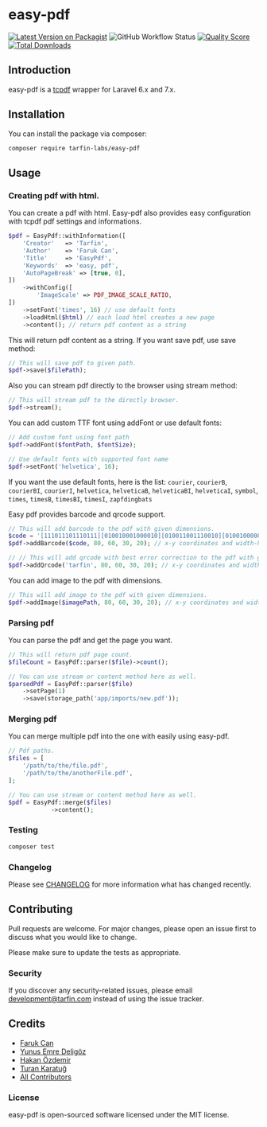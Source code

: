 # easy-pdf

[![Latest Version on Packagist](https://img.shields.io/packagist/v/tarfin-labs/easy-pdf.svg?style=flat-square)](https://packagist.org/packages/tarfin-labs/easy-pdf)
![GitHub Workflow Status](https://img.shields.io/github/workflow/status/tarfin-labs/easy-pdf/tests?label=tests)
[![Quality Score](https://img.shields.io/scrutinizer/g/tarfin-labs/easy-pdf.svg?style=flat-square)](https://scrutinizer-ci.com/g/tarfin-labs/easy-pdf)
[![Total Downloads](https://img.shields.io/packagist/dt/tarfin-labs/easy-pdf.svg?style=flat-square)](https://packagist.org/packages/tarfin-labs/easy-pdf)

## Introduction
easy-pdf is a [tcpdf](https://tcpdf.org/) wrapper for Laravel 6.x and 7.x.

## Installation

You can install the package via composer:

```bash
composer require tarfin-labs/easy-pdf
```

## Usage

### Creating pdf with html.

You can create a pdf with html. Easy-pdf also provides easy configuration with tcpdf pdf settings and informations. 

``` php
$pdf = EasyPdf::withInformation([
    'Creator'   => 'Tarfin',
    'Author'    => 'Faruk Can',
    'Title'     => 'EasyPdf',
    'Keywords'  => 'easy, pdf',
    'AutoPageBreak' => [true, 0],
])
    ->withConfig([
        'ImageScale' => PDF_IMAGE_SCALE_RATIO,
])
    ->setFont('times', 16) // use default fonts
    ->loadHtml($html) // each load html creates a new page
    ->content(); // return pdf content as a string
```

This will return pdf content as a string. If you want save pdf, use save method:

``` php
// This will save pdf to given path.
$pdf->save($filePath);
```

Also you can stream pdf directly to the browser using stream method:
``` php
// This will stream pdf to the directly browser.
$pdf->stream();
```

You can add custom TTF font using addFont or use default fonts:
``` php
// Add custom font using font path
$pdf->addFont($fontPath, $fontSize);

// Use default fonts with supported font name
$pdf->setFont('helvetica', 16);
```

If you want the use default fonts, here is the list:
`courier`, `courierB`, `courierBI`, `courierI`, `helvetica`, `helveticaB`, `helveticaBI`, `helveticaI`, `symbol`, `times`, `timesB`, `timesBI`, `timesI`, `zapfdingbats`

Easy pdf provides barcode and qrcode support.

``` php
// This will add barcode to the pdf with given dimensions.
$code = '[111011101110111][010010001000010][010011001110010][010010000010010][010011101110010]';
$pdf->addBarcode($code, 80, 60, 30, 20); // x-y coordinates and width-height

// // This will add qrcode with best error correction to the pdf with given dimensions.
$pdf->addQrcode('tarfin', 80, 60, 30, 20); // x-y coordinates and width-height
```

You can add image to the pdf with dimensions.
``` php
// This will add image to the pdf with given dimensions.
$pdf->addImage($imagePath, 80, 60, 30, 20); // x-y coordinates and width-height
```

### Parsing pdf

You can parse the pdf and get the page you want.
``` php
// This will return pdf page count.
$fileCount = EasyPdf::parser($file)->count();

// You can use stream or content method here as well.
$parsedPdf = EasyPdf::parser($file)
    ->setPage(1)
    ->save(storage_path('app/imports/new.pdf'));
```

### Merging pdf

You can merge multiple pdf into the one with easily using easy-pdf.
``` php
// Pdf paths.
$files = [
    '/path/to/the/file.pdf',
    '/path/to/the/anotherFile.pdf',
];

// You can use stream or content method here as well.
$pdf = EasyPdf::merge($files)
            ->content();
```

### Testing

``` bash
composer test
```

### Changelog

Please see [CHANGELOG](CHANGELOG.md) for more information what has changed recently.

## Contributing

Pull requests are welcome. For major changes, please open an issue first to discuss what you would like to change.

Please make sure to update the tests as appropriate.

### Security

If you discover any security-related issues, please email development@tarfin.com instead of using the issue tracker.

## Credits

- [Faruk Can](https://github.com/frkcn)
- [Yunus Emre Deligöz](https://github.com/deligoez)
- [Hakan Özdemir](https://github.com/hozdemir)
- [Turan Karatuğ](https://github.com/tkaratug)
- [All Contributors](../../contributors)

### License
easy-pdf is open-sourced software licensed under the MIT license.
